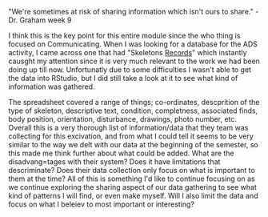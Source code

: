 "We're sometimes at risk of sharing information which isn't ours to share." - Dr. Graham week 9 

I think this is the key point for this entire module since the who thing is focused on Communicating. When I was looking for a database for the ADS activity, I came across one that had "Skeletons [Records](https://archaeologydataservice.ac.uk/archives/view/longstone_he_2020/downloads.cfm?archive=Spreadsheet)" which instantly causght my attention since it is very much relevant to the work we had been doing up till now. Unfortunatly due to some difficulties I wasn't able to get the data into RStudio, but I did still take a look at it to see what kind of information was gathered. 

The spreadsheet covered a range of things; co-ordinates, descprition of the type of skeleton, descriptive text, condition, completness, associated finds, body position, orientation, disturbance, drawings, photo number, etc. Overall this is a very thorough list of information/data that they team was collecting for this excivation, and from what I could tell it seems to be very similar to the way we delt with our data at the beginning of the semester, so this made me think further about what could be added. What are the disadvang=tages with their system? Does it have limitations that descriminate? Does their data collection only focus on what is important to them at the time? All of this is something I'd like to continue focusing on as we continue exploring the sharing aspect of our data gathering to see what kind of patterns I will find, or even make myself. Will I also limit the data and focus on what I beleiev to most important or interesting? 

